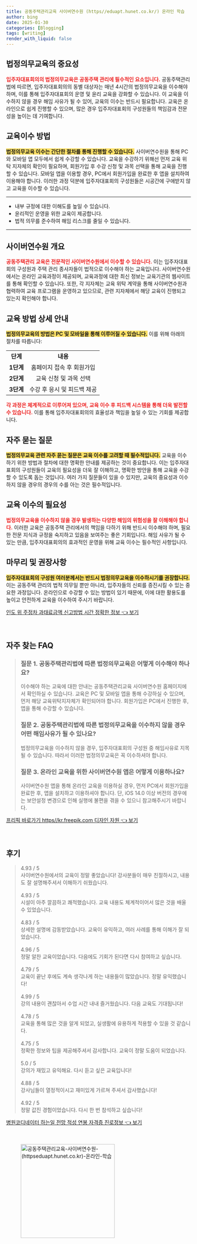 ```yaml
---
title: 공동주택관리교육 사이버연수원 (https//eduapt.hunet.co.kr/) 온라인 학습
author: bing
date: 2025-01-30
categories: [Blogging]
tags: [writing]
render_with_liquid: false
---
```



<h2 id='법정의무교육의 중요성'>법정의무교육의 중요성</h2>

<p><b><span style="color: #ee2323;">입주자대표회의의 법정의무교육은 공동주택 관리에 필수적인 요소입니다.</span></b> 공동주택관리법에 따르면, 입주자대표회의의 동별 대상자는 매년 4시간의 법정의무교육을 이수해야 하며, 이를 통해 입주자대표회의 운영 및 윤리 교육을 강화할 수 있습니다. 이 교육을 이수하지 않을 경우 해임 사유가 될 수 있어, 교육의 이수는 반드시 필요합니다. 교육은 온라인으로 쉽게 진행할 수 있으며, 많은 경우 입주자대표회의 구성원들의 책임감과 전문성을 높이는 데 기여합니다.</p>

<h2 id='교육이수 방법'>교육이수 방법</h2>

<p><b><span style="background-color: #ffe066;">법정의무교육 이수는 간단한 절차를 통해 진행할 수 있습니다.</span></b> 사이버연수원을 통해 PC와 모바일 앱 모두에서 쉽게 수강할 수 있습니다. 교육을 수강하기 위해선 먼저 교육 위탁 지자체의 확인이 필요하며, 회원가입 후 수강 신청 및 과목 선택을 통해 교육을 진행할 수 있습니다. 모바일 앱을 이용할 경우, PC에서 회원가입을 완료한 후 앱을 설치하여 이용해야 합니다. 이러한 과정 덕분에 입주자대표회의 구성원들은 시공간에 구애받지 않고 교육을 이수할 수 있습니다.</p>

<hr />

<ul>
    <li>내부 규정에 대한 이해도를 높일 수 있습니다.</li>
    <li>윤리적인 운영을 위한 교육이 제공합니다.</li>
    <li>법적 의무를 준수하여 해임 리스크를 줄일 수 있습니다.</li>
</ul>

<hr />

<h2 id='사이버연수원 개요'>사이버연수원 개요</h2>

<p><b><span style="color: #ee2323;">공동주택관리 교육은 전문적인 사이버연수원에서 이수할 수 있습니다.</span></b> 이는 입주자대표회의 구성원과 주택 관리 종사자들이 법적으로 이수해야 하는 교육입니다. 사이버연수원에서는 온라인 교육과정이 제공되며, 교육과정에 대한 최신 정보는 교육기관의 웹사이트를 통해 확인할 수 있습니다. 또한, 각 지자체는 교육 위탁 계약을 통해 사이버연수원과 협력하여 교육 프로그램을 운영하고 있으므로, 관련 지자체에서 해당 교육이 진행되고 있는지 확인해야 합니다.</p>

<h2 id='교육 방법 상세 안내'>교육 방법 상세 안내</h2>

<p><b><span style="background-color: #ffe066;">법정의무교육의 방법은 PC 및 모바일을 통해 이루어질 수 있습니다.</span></b> 이를 위해 아래의 절차를 따릅니다:</p>

<table>
    <tr>
        <td style="text-align: center; height: 17px;"><b>단계</b></td>
        <td style="text-align: center; height: 17px;"><b>내용</b></td>
    </tr>
    <tr>
        <td style="text-align: center; height: 17px;"><b>1단계</b></td>
        <td style="text-align: center; height: 17px;">홈페이지 접속 후 회원가입</td>
    </tr>
    <tr>
        <td style="text-align: center; height: 17px;"><b>2단계</b></td>
        <td style="text-align: center; height: 17px;">교육 신청 및 과목 선택</td>
    </tr>
    <tr>
        <td style="text-align: center; height: 17px;"><b>3단계</b></td>
        <td style="text-align: center; height: 17px;">수강 후 응시 및 피드백 제공</td>
    </tr>
</table>

<p><b><span style="color: #ee2323;">각 과정은 체계적으로 이루어져 있으며, 교육 이수 후 피드백 시스템을 통해 더욱 발전할 수 있습니다.</span></b> 이를 통해 입주자대표회의의 효율성과 책임을 높일 수 있는 기회를 제공합니다.</p>

<h2 id='자주 묻는 질문'>자주 묻는 질문</h2>

<p><b><span style="background-color: #ffe066;">법정의무교육 관련 자주 묻는 질문은 교육 이수를 고려할 때 필수적입니다.</span></b> 교육을 이수하기 위한 방법과 절차에 대한 명확한 안내를 제공하는 것이 중요합니다. 이는 입주자대표회의 구성원들이 교육의 필요성을 더욱 잘 이해하고, 명확한 방안을 통해 교육을 수강할 수 있도록 돕는 것입니다. 여러 가지 질문들이 있을 수 있지만, 교육의 중요성과 이수하지 않을 경우의 경우의 수를 아는 것은 필수적입니다.</p>

<h2 id='교육 이수의 필요성'>교육 이수의 필요성</h2>

<p><b><span style="color: #ee2323;">법정의무교육을 이수하지 않을 경우 발생하는 다양한 해임의 위험성을 잘 이해해야 합니다.</span></b> 이러한 교육은 공동주택 관리에서의 책임을 다하기 위해 반드시 이수해야 하며, 필요한 전문 지식과 규정을 숙지하고 있음을 보여주는 좋은 기회입니다. 해임 사유가 될 수 있는 만큼, 입주자대표회의의 효과적인 운영을 위해 교육 이수는 필수적인 사항입니다.</p>

<h2 id='마무리 및 권장사항'>마무리 및 권장사항</h2>

<p><b><span style="background-color: #ffe066;">입주자대표회의 구성원 여러분께서는 반드시 법정의무교육을 이수하시기를 권장합니다.</span></b> 이는 공동주택 관리의 법적 의무일 뿐만 아니라, 입주자들의 신뢰를 증진시킬 수 있는 중요한 과정입니다. 온라인으로 수강할 수 있는 방법이 있기 때문에, 이에 대한 활용도를 높이고 안전하게 교육을 이수하여 주시기 바랍니다.</p>


<p><a class="click-button" title="인도 위 주정차 과태료금액 신고방법 시간 정확한 정보" href="https://blackassets.github.io/posts/%EC%9D%B8%EB%8F%84-%EC%9C%84-%EC%A3%BC%EC%A0%95%EC%B0%A8-%EA%B3%BC%ED%83%9C%EB%A3%8C%EA%B8%88%EC%95%A1-%EC%8B%A0%EA%B3%A0%EB%B0%A9%EB%B2%95-%EC%8B%9C%EA%B0%84-%EC%A0%95%ED%99%95%ED%95%9C-%EC%A0%95%EB%B3%B4/" rel="dofollow">인도 위 주정차 과태료금액 신고방법 시간 정확한 정보 👈 보기</a></p><br>
<h2 id='자주_찾는_FAQ'>자주 찾는 FAQ</h2>
<div itemscope="" itemtype="https://schema.org/FAQPage"> 
<blockquote> 
<div itemscope="" itemprop="mainEntity" itemtype="https://schema.org/Question"> 
<h3 itemprop="name">질문 1. 공동주택관리법에 따른 법정의무교육은 어떻게 이수해야 하나요?</h3> 
<div itemscope="" itemprop="acceptedAnswer" itemtype="https://schema.org/Answer"> 
<span itemprop="text"> 
<p>이수해야 하는 교육에 대한 안내는 공동주택관리교육 사이버연수원 홈페이지에서 확인하실 수 있습니다. 교육은 PC 및 모바일 앱을 통해 수강하실 수 있으며, 먼저 해당 교육위탁지자체가 확인되어야 합니다. 회원가입은 PC에서 진행한 후, 앱을 통해 수강할 수 있습니다.</p> 
</span> 
</div> 
</div> 

<div itemscope="" itemprop="mainEntity" itemtype="https://schema.org/Question"> 
<h3 itemprop="name">질문 2. 공동주택관리법에 따른 법정의무교육을 이수하지 않을 경우 어떤 해임사유가 될 수 있나요?</h3> 
<div itemscope="" itemprop="acceptedAnswer" itemtype="https://schema.org/Answer"> 
<span itemprop="text"> 
<p>법정의무교육을 이수하지 않을 경우, 입주자대표회의 구성원 중 해임사유로 지목될 수 있습니다. 따라서 이러한 법정의무교육은 꼭 이수하셔야 합니다.</p> 
</span> 
</div> 
</div> 

<div itemscope="" itemprop="mainEntity" itemtype="https://schema.org/Question"> 
<h3 itemprop="name">질문 3. 온라인 교육을 위한 사이버연수원 앱은 어떻게 이용하나요?</h3> 
<div itemscope="" itemprop="acceptedAnswer" itemtype="https://schema.org/Answer"> 
<span itemprop="text"> 
<p>사이버연수원 앱을 통해 온라인 교육을 이용하실 경우, 먼저 PC에서 회원가입을 완료한 후, 앱을 설치하고 이용하셔야 합니다. 단, iOS 14.0 이상 버전의 경우에는 보안설정 변경으로 인해 실행에 불편을 겪을 수 있으니 참고해주시기 바랍니다.</p> 
</span> 
</div> 
</div> 
</blockquote> 
</div>
<p><a class="click-button" title="프리픽 바로가기 https//kr.freepik.com 디자인 자원" href="https://blackassets.github.io/posts/%ED%94%84%EB%A6%AC%ED%94%BD-%EB%B0%94%EB%A1%9C%EA%B0%80%EA%B8%B0-httpskr.freepik.com-%EB%94%94%EC%9E%90%EC%9D%B8-%EC%9E%90%EC%9B%90/" rel="dofollow">프리픽 바로가기 https//kr.freepik.com 디자인 자원 👈 보기</a></p><br>
<h2 id='후기'>후기</h2>
<div itemscope itemtype="https://schema.org/Product">
  <blockquote>
  <div itemprop="review" itemscope itemtype="https://schema.org/Review">
      <div itemprop="reviewRating" itemscope itemtype="https://schema.org/Rating"> <span itemprop="ratingValue">4.93</span> / <span itemprop="bestRating">5</span> </div>
      <span itemprop="reviewBody">사이버연수원에서의 교육이 정말 좋았습니다! 강사분들이 매우 친절하시고, 내용도 잘 설명해주셔서 이해하기 쉬웠습니다.</span>
  </div>
  <br>
  <div itemprop="review" itemscope itemtype="https://schema.org/Review">
      <div itemprop="reviewRating" itemscope itemtype="https://schema.org/Rating"> <span itemprop="ratingValue">4.93</span> / <span itemprop="bestRating">5</span> </div>
      <span itemprop="reviewBody">시설이 아주 깔끔하고 쾌적했습니다. 교육 내용도 체계적이어서 많은 것을 배울 수 있었습니다.</span>
  </div>
  <br>
  <div itemprop="review" itemscope itemtype="https://schema.org/Review">
      <div itemprop="reviewRating" itemscope itemtype="https://schema.org/Rating"> <span itemprop="ratingValue">4.83</span> / <span itemprop="bestRating">5</span> </div>
      <span itemprop="reviewBody">상세한 설명에 감동받았습니다. 교육이 유익하고, 여러 사례를 통해 이해가 잘 되었습니다.</span>
  </div>
  <br>
  <div itemprop="review" itemscope itemtype="https://schema.org/Review">
      <div itemprop="reviewRating" itemscope itemtype="https://schema.org/Rating"> <span itemprop="ratingValue">4.96</span> / <span itemprop="bestRating">5</span> </div>
      <span itemprop="reviewBody">정말 알찬 교육이었습니다. 다음에도 기회가 된다면 다시 참여하고 싶습니다.</span>
  </div>
  <br>
  <div itemprop="review" itemscope itemtype="https://schema.org/Review">
      <div itemprop="reviewRating" itemscope itemtype="https://schema.org/Rating"> <span itemprop="ratingValue">4.79</span> / <span itemprop="bestRating">5</span> </div>
      <span itemprop="reviewBody">교육이 끝난 후에도 계속 생각나게 하는 내용들이 많았습니다. 정말 유익했습니다!</span>
  </div>
  <br>
  <div itemprop="review" itemscope itemtype="https://schema.org/Review">
      <div itemprop="reviewRating" itemscope itemtype="https://schema.org/Rating"> <span itemprop="ratingValue">4.99</span> / <span itemprop="bestRating">5</span> </div>
      <span itemprop="reviewBody">강의 내용이 괜찮아서 수업 시간 내내 즐거웠습니다. 다음 교육도 기대됩니다!</span>
  </div>
  <br>
  <div itemprop="review" itemscope itemtype="https://schema.org/Review">
      <div itemprop="reviewRating" itemscope itemtype="https://schema.org/Rating"> <span itemprop="ratingValue">4.78</span> / <span itemprop="bestRating">5</span> </div>
      <span itemprop="reviewBody">교육을 통해 많은 것을 알게 되었고, 실생활에 유용하게 적용할 수 있을 것 같습니다.</span>
  </div>
  <br>
  <div itemprop="review" itemscope itemtype="https://schema.org/Review">
      <div itemprop="reviewRating" itemscope itemtype="https://schema.org/Rating"> <span itemprop="ratingValue">4.75</span> / <span itemprop="bestRating">5</span> </div>
      <span itemprop="reviewBody">정확한 정보와 팁을 제공해주셔서 감사합니다. 교육이 정말 도움이 되었습니다.</span>
  </div>
  <br>
  <div itemprop="review" itemscope itemtype="https://schema.org/Review">
      <div itemprop="reviewRating" itemscope itemtype="https://schema.org/Rating"> <span itemprop="ratingValue">5.0</span> / <span itemprop="bestRating">5</span> </div>
      <span itemprop="reviewBody">강의가 재밌고 유익해요. 다시 듣고 싶은 교육입니다!</span>
  </div>
  <br>
  <div itemprop="review" itemscope itemtype="https://schema.org/Review">
      <div itemprop="reviewRating" itemscope itemtype="https://schema.org/Rating"> <span itemprop="ratingValue">4.88</span> / <span itemprop="bestRating">5</span> </div>
      <span itemprop="reviewBody">강사님들이 열정적이시고 재미있게 가르쳐 주셔서 감사했습니다!</span>
  </div>
  <br>
  <div itemprop="review" itemscope itemtype="https://schema.org/Review">
      <div itemprop="reviewRating" itemscope itemtype="https://schema.org/Rating"> <span itemprop="ratingValue">4.92</span> / <span itemprop="bestRating">5</span> </div>
      <span itemprop="reviewBody">정말 값진 경험이었습니다. 다시 한 번 참석하고 싶습니다!</span>
  </div>
  </blockquote>
</div>
<p><a class="click-button" title="병원코디네이터 하는일 전망 적성 연봉 자격증 진로정보" href="https://blackassets.github.io/posts/%EB%B3%91%EC%9B%90%EC%BD%94%EB%94%94%EB%84%A4%EC%9D%B4%ED%84%B0-%ED%95%98%EB%8A%94%EC%9D%BC-%EC%A0%84%EB%A7%9D-%EC%A0%81%EC%84%B1-%EC%97%B0%EB%B4%89-%EC%9E%90%EA%B2%A9%EC%A6%9D-%EC%A7%84%EB%A1%9C%EC%A0%95%EB%B3%B4/" rel="dofollow">병원코디네이터 하는일 전망 적성 연봉 자격증 진로정보 👈 보기</a></p><br>
<figure class="image"><img src="https://blackassets.github.io/assets/img/thumbnail/공동주택관리교육-사이버연수원-(httpseduapt.hunet.co.kr)-온라인-학습.webp" alt="공동주택관리교육-사이버연수원-(httpseduapt.hunet.co.kr)-온라인-학습" width="256" height="256"></figure>